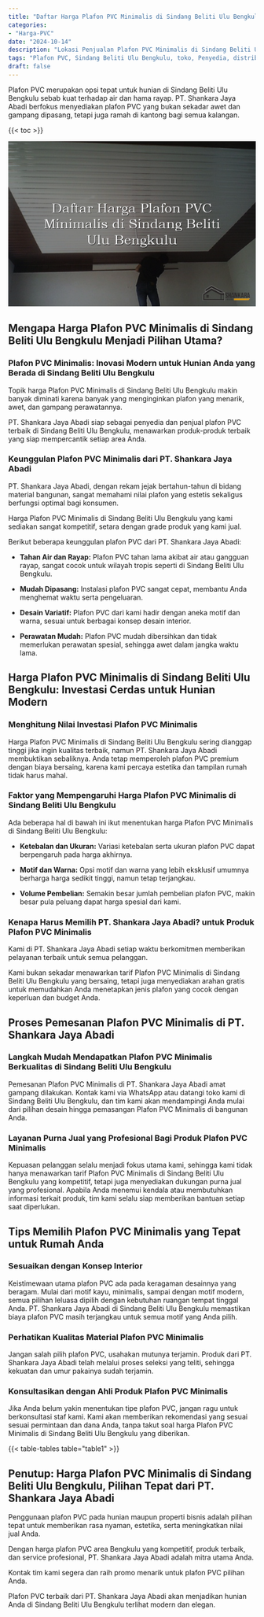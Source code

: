 ```yaml
---
title: "Daftar Harga Plafon PVC Minimalis di Sindang Beliti Ulu Bengkulu"
categories: 
- "Harga-PVC"
date: "2024-10-14"
description: "Lokasi Penjualan Plafon PVC Minimalis di Sindang Beliti Ulu Bengkulu bagi hunian, kantor, serta toko. Produk terbaik, beragam motif, pilihan warna elegan, beserta servis penempatan oleh tenaga ahli profesional serta garansi resmi!|Servis penyediaan Plafon PVC Minimalis di Sindang Beliti Ulu Bengkulu untuk kebutuhan tempat tinggal, office, maupun toko, beserta produk terbaik dan instalasi oleh tim ahli serta jaminan resmi.|Solusi Plafon PVC Minimalis di Sindang Beliti Ulu Bengkulu yang terpercaya untuk rumah, kantor, dan ritel, bersama material terbaik dan penempatan dikerjakan oleh tim ahli dan kepastian resmi.|Penjualan Plafon PVC Minimalis di Sindang Beliti Ulu Bengkulu untuk rumah, office, dan ritel, dengan produk unggulan dan pemasangan oleh tenaga ahli profesional, disertai dengan jaminan resmi.}"
tags: "Plafon PVC, Sindang Beliti Ulu Bengkulu, toko, Penyedia, distributor"
draft: false
---
```


Plafon PVC merupakan opsi tepat untuk hunian di Sindang Beliti Ulu Bengkulu sebab kuat terhadap air dan hama rayap. PT. Shankara Jaya Abadi berfokus menyediakan plafon PVC yang bukan sekadar awet dan gampang dipasang, tetapi juga ramah di kantong bagi semua kalangan.

{{< toc >}}

![Daftar Harga Plafon PVC Minimalis di Sindang Beliti Ulu Bengkulu](/images/Harga-PVC/Daftar-Harga-Plafon-PVC-Minimalis-di-Sindang-Beliti-Ulu-Bengkulu.png)


## Mengapa Harga Plafon PVC Minimalis di Sindang Beliti Ulu Bengkulu Menjadi Pilihan Utama?

### Plafon PVC Minimalis: Inovasi Modern untuk Hunian Anda yang Berada di Sindang Beliti Ulu Bengkulu

Topik harga Plafon PVC Minimalis di Sindang Beliti Ulu Bengkulu makin banyak diminati karena banyak yang menginginkan plafon yang menarik, awet, dan gampang perawatannya.

PT. Shankara Jaya Abadi siap sebagai penyedia dan penjual plafon PVC terbaik di Sindang Beliti Ulu Bengkulu, menawarkan produk-produk terbaik yang siap mempercantik setiap area Anda.

### Keunggulan Plafon PVC Minimalis dari PT. Shankara Jaya Abadi

PT. Shankara Jaya Abadi, dengan rekam jejak bertahun-tahun di bidang material bangunan, sangat memahami nilai plafon yang estetis sekaligus berfungsi optimal bagi konsumen.

Harga Plafon PVC Minimalis di Sindang Beliti Ulu Bengkulu yang kami sediakan sangat kompetitif, setara dengan grade produk yang kami jual.

Berikut beberapa keunggulan plafon PVC dari PT. Shankara Jaya Abadi:

- **Tahan Air dan Rayap:** Plafon PVC tahan lama akibat air atau gangguan rayap, sangat cocok untuk wilayah tropis seperti di Sindang Beliti Ulu Bengkulu.

- **Mudah Dipasang:** Instalasi plafon PVC sangat cepat, membantu Anda menghemat waktu serta pengeluaran.

- **Desain Variatif:** Plafon PVC dari kami hadir dengan aneka motif dan warna, sesuai untuk berbagai konsep desain interior.

- **Perawatan Mudah:** Plafon PVC mudah dibersihkan dan tidak memerlukan perawatan spesial, sehingga awet dalam jangka waktu lama.

## Harga Plafon PVC Minimalis di Sindang Beliti Ulu Bengkulu: Investasi Cerdas untuk Hunian Modern

### Menghitung Nilai Investasi Plafon PVC Minimalis

Harga Plafon PVC Minimalis di Sindang Beliti Ulu Bengkulu sering dianggap tinggi jika ingin kualitas terbaik, namun PT. Shankara Jaya Abadi membuktikan sebaliknya. Anda tetap memperoleh plafon PVC premium dengan biaya bersaing, karena kami percaya estetika dan tampilan rumah tidak harus mahal.

### Faktor yang Mempengaruhi Harga Plafon PVC Minimalis di Sindang Beliti Ulu Bengkulu

Ada beberapa hal di bawah ini ikut menentukan harga Plafon PVC Minimalis di Sindang Beliti Ulu Bengkulu:

- **Ketebalan dan Ukuran:** Variasi ketebalan serta ukuran plafon PVC dapat berpengaruh pada harga akhirnya.

- **Motif dan Warna:** Opsi motif dan warna yang lebih eksklusif umumnya berharga harga sedikit tinggi, namun tetap terjangkau.

- **Volume Pembelian:** Semakin besar jumlah pembelian plafon PVC, makin besar pula peluang dapat harga spesial dari kami.

### Kenapa Harus Memilih PT. Shankara Jaya Abadi? untuk Produk Plafon PVC Minimalis

Kami di PT. Shankara Jaya Abadi setiap waktu berkomitmen memberikan pelayanan terbaik untuk semua pelanggan.

Kami bukan sekadar menawarkan tarif Plafon PVC Minimalis di Sindang Beliti Ulu Bengkulu yang bersaing, tetapi juga menyediakan arahan gratis untuk memudahkan Anda menetapkan jenis plafon yang cocok dengan keperluan dan budget Anda.

## Proses Pemesanan Plafon PVC Minimalis di PT. Shankara Jaya Abadi

### Langkah Mudah Mendapatkan Plafon PVC Minimalis Berkualitas di Sindang Beliti Ulu Bengkulu

Pemesanan Plafon PVC Minimalis di PT. Shankara Jaya Abadi amat gampang dilakukan. Kontak kami via WhatsApp atau datangi toko kami di Sindang Beliti Ulu Bengkulu, dan tim kami akan mendampingi Anda mulai dari pilihan desain hingga pemasangan Plafon PVC Minimalis di bangunan Anda.

### Layanan Purna Jual yang Profesional Bagi Produk Plafon PVC Minimalis

Kepuasan pelanggan selalu menjadi fokus utama kami, sehingga kami tidak hanya menawarkan tarif Plafon PVC Minimalis di Sindang Beliti Ulu Bengkulu yang kompetitif, tetapi juga menyediakan dukungan purna jual yang profesional. Apabila Anda menemui kendala atau membutuhkan informasi terkait produk, tim kami selalu siap memberikan bantuan setiap saat diperlukan.

## Tips Memilih Plafon PVC Minimalis yang Tepat untuk Rumah Anda

### Sesuaikan dengan Konsep Interior

Keistimewaan utama plafon PVC ada pada keragaman desainnya yang beragam. Mulai dari motif kayu, minimalis, sampai dengan motif modern, semua pilihan leluasa dipilih dengan kebutuhan ruangan tempat tinggal Anda. PT. Shankara Jaya Abadi di Sindang Beliti Ulu Bengkulu memastikan biaya plafon PVC masih terjangkau untuk semua motif yang Anda pilih.

### Perhatikan Kualitas Material Plafon PVC Minimalis

Jangan salah pilih plafon PVC, usahakan mutunya terjamin. Produk dari PT. Shankara Jaya Abadi telah melalui proses seleksi yang teliti, sehingga kekuatan dan umur pakainya sudah terjamin.

### Konsultasikan dengan Ahli Produk Plafon PVC Minimalis

Jika Anda belum yakin menentukan tipe plafon PVC, jangan ragu untuk berkonsultasi staf kami. Kami akan memberikan rekomendasi yang sesuai sesuai permintaan dan dana Anda, tanpa takut soal harga Plafon PVC Minimalis di Sindang Beliti Ulu Bengkulu yang diberikan.

{{< table-tables table="table1" >}}

## Penutup: Harga Plafon PVC Minimalis di Sindang Beliti Ulu Bengkulu, Pilihan Tepat dari PT. Shankara Jaya Abadi

Penggunaan plafon PVC pada hunian maupun properti bisnis adalah pilihan tepat untuk memberikan rasa nyaman, estetika, serta meningkatkan nilai jual Anda.

Dengan harga plafon PVC area Bengkulu yang kompetitif, produk terbaik, dan service profesional, PT. Shankara Jaya Abadi adalah mitra utama Anda.

Kontak tim kami segera dan raih promo menarik untuk plafon PVC pilihan Anda.

Plafon PVC terbaik dari PT. Shankara Jaya Abadi akan menjadikan hunian Anda di Sindang Beliti Ulu Bengkulu terlihat modern dan elegan.